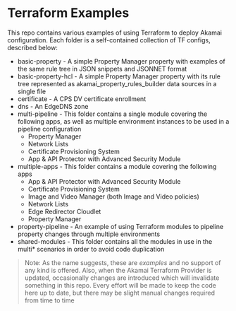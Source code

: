 # Terraform Examples

This repo contains various examples of using Terraform to deploy Akamai configuration. Each folder is a self-contained collection of TF configs, described below:

- basic-property - A simple Property Manager property with examples of the same rule tree in JSON snippets and JSONNET format
- basic-property-hcl - A simple Property Manager property with its rule tree represented as akamai_property_rules_builder data sources in a single file
- certificate - A CPS DV certificate enrollment
- dns - An EdgeDNS zone
- multi-pipeline - This folder contains a single module covering the following apps, as well as multiple environment instances to be used in a pipeline configuration
    - Property Manager
    - Network Lists
    - Certificate Provisioning System
    - App & API Protector with Advanced Security Module
- multiple-apps - This folder contains a module covering the following apps
    - App & API Protector with Advanced Security Module
    - Certificate Provisioning System
    - Image and Video Manager (both Image and Video policies)
    - Network Lists
    - Edge Redirector Cloudlet
    - Property Manager
- property-pipeline - An example of using Terraform modules to pipeline property changes through multiple environments
- shared-modules - This folder contains all the modules in use in the multi* scenarios in order to avoid code duplication

> Note: As the name suggests, these are _examples_ and no support of any kind is offered. Also, when the Akamai Terraform Provider is updated, occasionally changes are introduced which will invalidate something in this repo. Every effort will be made to keep the code here up to date, but there may be slight manual changes required from time to time